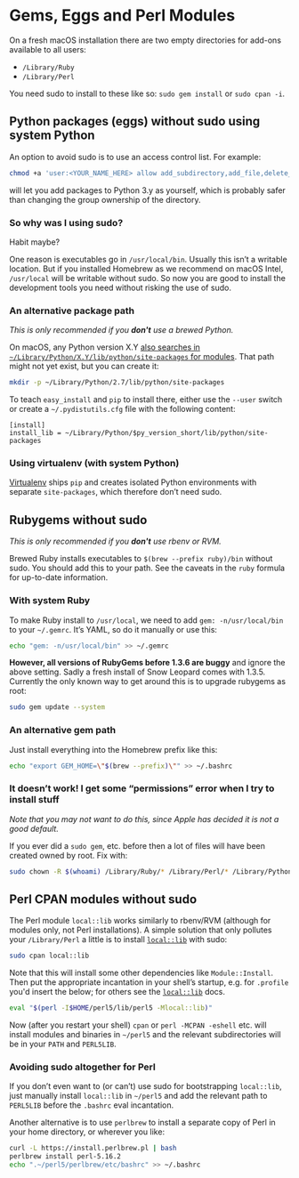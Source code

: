 # Gems, Eggs and Perl Modules

On a fresh macOS installation there are two empty directories for
add-ons available to all users:

* `/Library/Ruby`
* `/Library/Perl`

You need sudo to install to these like so: `sudo gem install`
or `sudo cpan -i`.

## Python packages (eggs) without sudo using system Python

An option to avoid sudo is to use an access control list. For example:

```sh
chmod +a 'user:<YOUR_NAME_HERE> allow add_subdirectory,add_file,delete_child,directory_inherit' /Library/Python/3.y/site-packages
```

will let you add packages to Python 3.y as yourself, which
is probably safer than changing the group ownership of the directory.

### So why was I using sudo?

Habit maybe?

One reason is executables go in `/usr/local/bin`. Usually this isn’t a
writable location. But if you installed Homebrew as we recommend on macOS Intel,
`/usr/local` will be writable without sudo. So now you are good to
install the development tools you need without risking the use of sudo.

### An alternative package path

_This is only recommended if you **don't** use a brewed Python._

On macOS, any Python version X.Y [also searches in
`~/Library/Python/X.Y/lib/python/site-packages` for
modules](https://docs.python.org/2/install/index.html#alternate-installation-the-user-scheme).
That path might not yet exist, but you can create it:

```sh
mkdir -p ~/Library/Python/2.7/lib/python/site-packages
```

To teach `easy_install` and `pip` to install there, either use the
`--user` switch or create a `~/.pydistutils.cfg` file with the
following content:

    [install]
    install_lib = ~/Library/Python/$py_version_short/lib/python/site-packages

### Using virtualenv (with system Python)

[Virtualenv](https://virtualenv.pypa.io/) ships `pip` and
creates isolated Python environments with separate `site-packages`,
which therefore don’t need sudo.

## Rubygems without sudo

_This is only recommended if you **don't** use rbenv or RVM._

Brewed Ruby installs executables to `$(brew --prefix ruby)/bin`
without sudo. You should add this to your path. See the caveats in the
`ruby` formula for up-to-date information.

### With system Ruby

To make Ruby install to `/usr/local`, we need to add
`gem: -n/usr/local/bin` to your `~/.gemrc`. It’s YAML, so do it manually
or use this:

```sh
echo "gem: -n/usr/local/bin" >> ~/.gemrc
```

**However, all versions of RubyGems before 1.3.6 are buggy** and ignore
the above setting. Sadly a fresh install of Snow Leopard comes with
1.3.5. Currently the only known way to get around this is to upgrade
rubygems as root:

```sh
sudo gem update --system
```

### An alternative gem path

Just install everything into the Homebrew prefix like this:

```sh
echo "export GEM_HOME=\"$(brew --prefix)\"" >> ~/.bashrc
```

### It doesn’t work! I get some “permissions” error when I try to install stuff

_Note that you may not want to do this, since Apple has decided it
is not a good default._

If you ever did a `sudo gem`, etc. before then a lot of files will have
been created owned by root. Fix with:

```sh
sudo chown -R $(whoami) /Library/Ruby/* /Library/Perl/* /Library/Python/*
```

## Perl CPAN modules without sudo

The Perl module `local::lib` works similarly to rbenv/RVM (although for
modules only, not Perl installations). A simple solution that only
pollutes your `/Library/Perl` a little is to install
[`local::lib`](https://metacpan.org/pod/local::lib) with sudo:

```sh
sudo cpan local::lib
```

Note that this will install some other dependencies like `Module::Install`.
Then put the appropriate incantation in your shell’s startup, e.g. for
`.profile` you'd insert the below; for others see the
[`local::lib`](https://metacpan.org/pod/local::lib) docs.

```sh
eval "$(perl -I$HOME/perl5/lib/perl5 -Mlocal::lib)"
```

Now (after you restart your shell) `cpan` or `perl -MCPAN -eshell` etc.
will install modules and binaries in `~/perl5` and the relevant
subdirectories will be in your `PATH` and `PERL5LIB`.

### Avoiding sudo altogether for Perl

If you don’t even want to (or can’t) use sudo for bootstrapping
`local::lib`, just manually install `local::lib` in
`~/perl5` and add the relevant path to `PERL5LIB` before the `.bashrc` eval incantation.

Another alternative is to use `perlbrew` to install a separate copy of Perl in your home directory, or wherever you like:

```sh
curl -L https://install.perlbrew.pl | bash
perlbrew install perl-5.16.2
echo ".~/perl5/perlbrew/etc/bashrc" >> ~/.bashrc
```
